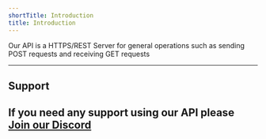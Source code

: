 ```yaml
---
shortTitle: Introduction
title: Introduction
---
```


Our API is a HTTPS/REST Server for general operations such as sending POST requests and receiving GET requests

---

## Support

If you need any support using our API please [Join our Discord](https://dscjobs.org/discord)
---

<Overview />
